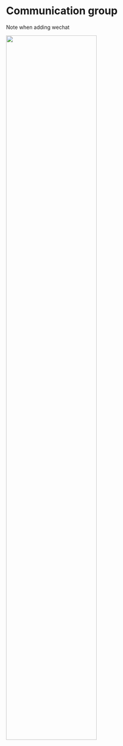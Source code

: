 # Communication group

Note when adding wechat

<img src="https://cdn.jsdelivr.net/gh/ileostar/picx-images-hosting@master/wx.9gweso1w5s.webp" width="70%"/>
